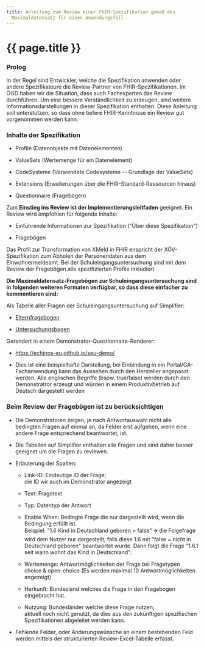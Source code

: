 ```yaml
---
title: Anleitung zum Review einer FHIR-Spezifikation gemäß des
  Maximaldatensatz für einen Anwendungsfall
---
```

# {{ page.title }}

### Prolog

In der Regel sind Entwickler, welche die Spezifikation anwenden oder
andere Spezifikateure die Review-Partner von FHIR-Spezifikationen. Im
ÖGD haben wir die Situation, dass auch Fachexperten das Review
durchführen. Um eine bessere Verständlichkeit zu erzeugen, sind weitere
Informationsdarstellungen in dieser Spezifikation enthalten. Diese
Anleitung soll unterstützen, so dass ohne tiefere FHIR-Kenntnisse ein
Review gut vorgenommen werden kann.

### Inhalte der Spezifikation

-   Profile (Datenobjekte mit Datenelementen)

-   ValueSets (Wertemenge für ein Datenelement)

-   CodeSysteme (Verwendete Codesysteme -- Grundlage der ValueSets)

-   Extensions (Erweiterungen über die FHIR-Standard-Ressourcen hinaus)

-   Questionnaire (Fragebögen)

Zum **Einstieg ins Review ist der Implementierungsleitfaden** geeignet.
Ein Review wird empfohlen für folgende Inhalte:

-   Einführende Informationen zur Spezifikation ("Über diese
    Spezifikation")

-   Fragebögen

Das Profil zur Transformation von XMeld in FHIR enspricht der
XÖV-Spezifikation zum Abholen der Personendaten aus dem
Einwohnermeldeamt. Bei der Schuleingangsuntersuchung sind mit dem Review
der Fragebögen alle spezifizierten Profile inkludiert.

**Die Maximaldatensatz-Fragebögen zur Schuleingangsuntersuchung sind in
folgenden weiteren Formaten verfügbar, so dass diese einfacher zu
kommentieren sind:**

Als Tabelle aller Fragen der Schuleingangsuntersuchung auf Simplifier:

-   [Elternfragebogen](https://simplifier.net/guide/Schuleingangsuntersuchung/Startseite/Elternfragebogen.page.md?version=current)

-   [Untersuchungsbogen](https://simplifier.net/guide/Schuleingangsuntersuchung/Startseite/Untersuchungsbogen.page.md?version=current)

Gerendert in einem Demonstrator-Questionnaire-Renderer:

-   <https://echinos-eu.github.io/seu-demo/>

-   Dies ist eine beispielhafte Darstellung, bei Einbindung in ein
    Portal/GA-Fachanwendung kann das Aussehen durch den Hersteller
    angepasst werden. Alle englischen Begriffe (bspw. true/false) werden
    durch den Demonstratror erzeugt und würden in einem Produktivbetrieb
    auf Deutsch dargestellt werden

### Beim Review der Fragebögen ist zu berücksichtigen

-   Die Demonstratoren zeigen, je nach Antwortauswahl nicht alle
    bedingten Fragen auf einmal an, da Felder erst aufgehen, wenn eine
    andere Frage entsprechend beantwortet, ist.

-   Die Tabellen auf Simplifier enthalten alle Fragen und sind daher
    besser geeignet um die Fragen zu reviewen.

-   Erläuterung der Spalten:

    -   Link-ID: Eindeutige ID der Frage;\
        die ID wir auch im Demonstrator angezeigt

    -   Text: Fragetext

    -   Typ: Datentyp der Antwort

    -   Enable When: Bedingte Frage die nur dargestellt wird, wenn die
        Bedingung erfüllt ist.\
        Beispiel: "1.6 Kind in Deutschland geboren = false" 🡪 die
        Folgefrage wird dem Nutzer nur dargestellt, falls diese 1.6 mit
        "false = nicht in Deutschland geboren" beantwortet wurde. Dann
        folgt die Frage "1.6.1 seit wann wohnt das Kind in Deutschland".

    -   Wertemenge: Antwortmöglichkeiten der Frage bei Fragetypen choice
        & open-choice (Es werden maximal 10 Antwortmöglichkeiten
        angezeigt)

    -   Herkunft: Bundesland welches die Frage in den Fragebogen
        eingebracht hat.

    -   Nutzung: Bundesländer welche diese Frage nutzen;\
        aktuell noch nicht genutzt, da dies aus den zukünftigen
        spezifischen Spezifikationen abgeleitet werden kann.

-   Fehlende Felder, oder Änderungswünsche an einem bestehenden Feld
    werden mittels der strukturierten Review-Excel-Tabelle erfasst.
